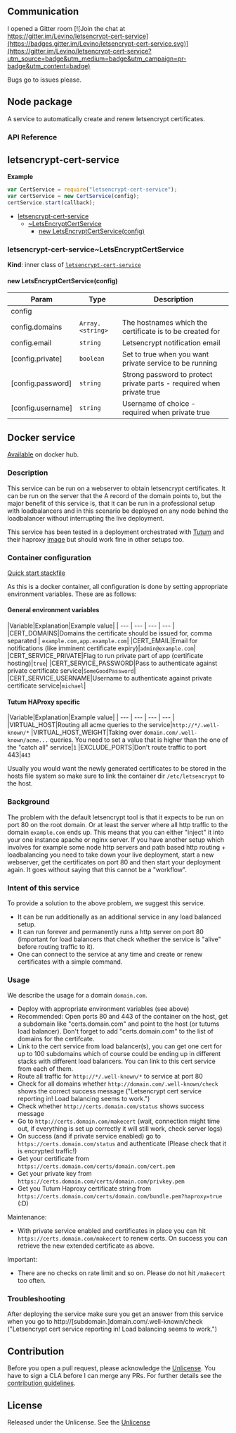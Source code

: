 ## Communication

I opened a Gitter room
[![Join the chat at https://gitter.im/Levino/letsencrypt-cert-service](https://badges.gitter.im/Levino/letsencrypt-cert-service.svg)](https://gitter.im/Levino/letsencrypt-cert-service?utm_source=badge&utm_medium=badge&utm_campaign=pr-badge&utm_content=badge)

Bugs go to issues please.

## Node package

A service to automatically create and renew letsencrypt certificates.

### API Reference
<a name="module_letsencrypt-cert-service"></a>

## letsencrypt-cert-service
**Example**  
```js
var CertService = require("letsencrypt-cert-service");
var certService = new CertService(config);
certService.start(callback);
```

* [letsencrypt-cert-service](#module_letsencrypt-cert-service)
    * [~LetsEncryptCertService](#module_letsencrypt-cert-service..LetsEncryptCertService)
        * [new LetsEncryptCertService(config)](#new_module_letsencrypt-cert-service..LetsEncryptCertService_new)

<a name="module_letsencrypt-cert-service..LetsEncryptCertService"></a>

### letsencrypt-cert-service~LetsEncryptCertService
**Kind**: inner class of <code>[letsencrypt-cert-service](#module_letsencrypt-cert-service)</code>  
<a name="new_module_letsencrypt-cert-service..LetsEncryptCertService_new"></a>

#### new LetsEncryptCertService(config)

| Param | Type | Description |
| --- | --- | --- |
| config |  |  |
| config.domains | <code>Array.&lt;string&gt;</code> | The hostnames which the certificate is to be created for |
| config.email | <code>string</code> | Letsencrypt notification email |
| [config.private] | <code>boolean</code> | Set to true when you want private service to be running |
| [config.password] | <code>string</code> | Strong password to protect private parts - required when private true |
| [config.username] | <code>string</code> | Username of choice - required when private true |



## Docker service

[Available](https://hub.docker.com/r/levino/letsencrypt-cert-service/) on docker hub.

### Description

This service can be run on a webserver to obtain letsencrypt certificates.
It can be run on the server that the A record of the domain points to, but the major benefit of this service is, that it can be run in a professional setup
with loadbalancers and in this scenario be deployed on any node behind the loadbalancer without
interrupting the live deployment.

This service has been tested in a deployment orchestrated with [Tutum](https://tutum.co) and their haproxy [image](https://github.com/tutumcloud/haproxy) but
should work fine in other setups too.

### Container configuration

[Quick start stackfile](stackfile.yml)

As this is a docker container, all configuration is done by setting appropriate environment variables.
These are as follows:

#### General environment variables

|Variable|Explanation|Example value|
| --- | --- | --- | --- |
|CERT_DOMAINS|Domains the certificate should be issued for, comma separated | ```example.com,app.example.com```|
|CERT_EMAIL|Email for notifications (like imminent certificate expiry)|```admin@example.com```|
|CERT_SERVICE_PRIVATE|Flag to run private part of app (certificate hosting)|```true```|
|CERT_SERVICE_PASSWORD|Pass to authenticate against private certificate service|```SomeGoodPassword```|
|CERT_SERVICE_USERNAME|Username to authenticate against private certificate service|```michael```|

#### Tutum HAProxy specific
|Variable|Explanation|Example value|
| --- | --- | --- | --- |
|VIRTUAL_HOST|Routing all acme queries to the service|```http://*/.well-known/*```
|VIRTUAL_HOST_WEIGHT|Taking over ```domain.com/.well-known/acme...``` queries. You need to set a value that is higher than the one of the "catch all" service|```1```
|EXCLUDE_PORTS|Don't route traffic to port 443|```443```

Usually you would want the newly generated certificates to be stored in the hosts file system
so make sure to link the container dir ```/etc/letsencrypt``` to the host.

### Background

The problem with the default letsencrypt tool is that it expects to be run on port 80 on the root domain.
Or at least the server where all http traffic to the domain ```example.com``` ends up. This
means that you can either "inject" it into your one instance apache or nginx server. If you have another setup
which involves for example some node http servers and path based http routing + loadbalancing you need to take down
your live deployment, start a new webserver, get the certificates on port 80 and then start your deployment
again. It goes without saying that this cannot be a "workflow".

### Intent of this service

To provide a solution to the above problem, we suggest this service.

- It can be run additionally as an additional service in any load balanced setup.
- It can run forever and permanently runs a http server on port 80 (important for
load balancers that check whether the service is "alive" before routing traffic to it).
- One can connect to the service at any time and create or renew certificates with a simple command.


### Usage

We describe the usage for a domain ```domain.com```.


- Deploy with appropriate environment variables (see above)
- Recommended: Open ports 80 and 443 of the container on the host, get a subdomain like "certs.domain.com" and point to the host (or tutums load balancer). Don't forget to add "certs.domain.com" to the list of domains for the certifcate.
- Link to the cert service from load balancer(s), you can get one cert for up to 100 subdomains which of course could be ending up in different stacks with different load balancers. You can link to this cert service from each of them.
- Route all traffic for ```http://*/.well-known/*``` to service at port 80
- Check for all domains whether ```http://domain.com/.well-known/check``` shows the correct success message ("Letsencrypt cert service reporting in! Load balancing seems to work.")
- Check whether ```http://certs.domain.com/status``` shows success message
- Go to ```http://certs.domain.com/makecert``` (wait, connection might time out, if everything is set up correctly it will still work, check server logs)
- On success (and if private service enabled) go to ```https://certs.domain.com/status``` and authenticate (Please check that it is encrypted traffic!)
- Get your certificate from ```https://certs.domain.com/certs/domain.com/cert.pem```
- Get your private key from ```https://certs.domain.com/certs/domain.com/privkey.pem```
- Get you Tutum Haproxy certificate string from ```https://certs.domain.com/certs/domain.com/bundle.pem?haproxy=true``` (:D)

Maintenance:

- With private service enabled and certificates in place you can hit ```https://certs.domain.com/makecert``` to renew certs. On success you can retrieve the new extended certificate as above.

Important:

- There are no checks on rate limit and so on. Please do not hit ```/makecert``` too often.


### Troubleshooting

After deploying the service make sure you get an answer from this service when you go to
http://[subdomain.]domain.com/.well-known/check ("Letsencrypt cert service reporting in! Load balancing seems to work.")

## Contribution

Before you open a pull request, please acknowledge the [Unlicense](UNLICENSE). You have to sign a CLA before I can merge any PRs. For further details see
the [contribution guidelines](CONTRIBUTION.md).

## License

Released under the Unlicense. See the [Unlicense](UNLICENSE)